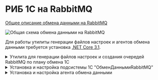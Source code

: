 # РИБ 1С на RabbitMQ

[Общее описание обмена данными на RabbitMQ](https://github.com/zhichkin/dajet-agent/blob/main/doc/%D0%9E%D0%BF%D0%B8%D1%81%D0%B0%D0%BD%D0%B8%D0%B5%20%D0%BE%D0%B1%D0%BC%D0%B5%D0%BD%D0%B0%20%D0%B4%D0%B0%D0%BD%D0%BD%D1%8B%D0%BC%D0%B8%20RabbitMQ.pdf)

![Общая схема обмена данными на RabbitMQ](https://github.com/zhichkin/dajet-agent/blob/main/doc/%D0%A1%D1%85%D0%B5%D0%BC%D0%B0%20%D0%BE%D0%B1%D0%BC%D0%B5%D0%BD%D0%B0%20%D0%B4%D0%B0%D0%BD%D0%BD%D1%8B%D0%BC%D0%B8%20RabbitMQ.png)

Для работы утилиты генерации файлов настроек и агентов обмена данными требуется установка [.NET Core 3.1](https://dotnet.microsoft.com/download).

<details>
<summary>Утилита для генерации файлов настроек и создания очередей RabbitMQ по плану обмена 1С</summary>

[Скачать утилиту](https://github.com/zhichkin/dajet-agent/releases/).

Поддерживается работа с базами данных 1С на Microsoft SQL Server и PostgreSQL.

<details>
<summary>Генерация файлов настроек</summary>

Файлы настроек должны быть расположены в корневом каталоге установки агента обмена данными **DaJet.Agent.Service.exe**.

Утилита генерирует два файла:
- producer-settings.json
- consumer-settings.json

Оба эти файла нужны для настройки параметров работы агента обмена данными.

Файл **producer-settings.json** нужен для настройки агента в роли экспортёра
данных из базы данных 1С в очереди RabbitMQ.

Файл **consumer-settings.json** нужен для настройки агента в роли импортёра
данных из очередей RabbitMQ в базу данных 1С.

![Помощь по использованию](https://github.com/zhichkin/dajet-agent/blob/main/doc/dajet-agent-help.png)

Пример использования для Microsoft SQL Server:

![Пример использования для Microsoft SQL Server](https://github.com/zhichkin/dajet-agent/blob/main/doc/dajet-agent-ms-usage.png)

Пример использования для PostgreSQL:

![Пример использования для PostgreSQL](https://github.com/zhichkin/dajet-agent/blob/main/doc/dajet-agent-pg-usage.png)

**Примечание:** в случае необходимости указать порт для **PostgreSQL** адрес сервера можно указать, например, так: **127.0.0.1:5432**

</details>

<details>
<summary>Создание очередей RabbitMQ по плану обмена 1С</summary>

Для автоматического создания очередей RabbitMQ используется параметр утилиты **--rmq**, в котором указывается имя плана обмена 1С,
для которого создаются очереди. Эта процедура выполняется для центральной базы данных РИБ, где хранятся сведения обо всех узлах обмена.

Для узлов плана обмена, которые помечены на удаление в 1С, операция не выполняется.

**Пример использования:**

![Пример автоматического создания очередей RabbitMQ](https://github.com/zhichkin/dajet-agent/blob/main/doc/dajet-agent-rmq-usage.png)

В данном примере план обмена называется "Тестовый". Имя плана обмена указывается так, как оно задано в конфигураторе 1С.

![Имя плана обмена](https://github.com/zhichkin/dajet-agent/blob/main/doc/exchange-plan-name.png)

Утилита попросит ввести данные для подключения к серверу RabbitMQ.

По окончанию своей работы покажет результат или сообщит об ошибке.

</details>

</details>

<details>
<summary>Установка и настройка подсистемы 1С "ОбменДаннымиRabbitMQ"</summary>

[Скачать подсистему "ОбменДаннымиRabbitMQ"](https://github.com/zhichkin/dajet-agent/blob/main/1c/%D0%9E%D0%B1%D0%BC%D0%B5%D0%BD%D0%94%D0%B0%D0%BD%D0%BD%D1%8B%D0%BC%D0%B8RabbitMQ.cf).

1. Обновить целевую конфигурацию 1С при помощи сравнения и объединения. Появится новая подсистема 1С "ОбменДаннымиRabbitMQ".
2. Сохранить конфигурацию 1С и перейти в режим пользователя для настройки подсистемы.
3. Заполнить константу **ИмяПланаОбменаRabbitMQ**, указав имя плана обмена так как это указано в конфигурации 1С, который будет использован для обмена данными RabbitMQ.
![Имя плана обмена](https://github.com/zhichkin/dajet-agent/blob/main/doc/exchange-plan-name.png)
4. Включить константу **ИспользоватьОбменДаннымиRabbitMQ** для активации использования подсистемы "ОбменДаннымиRabbitMQ".
5. Настроить и запланировать запуск регламентного задания "ОбменДаннымиRabbitMQ", которое выполняет загрузку объектов 1С из очереди входящих сообщений, справочник "ВходящаяОчередьRabbitMQ".
6. Включить константу **ИспользоватьРабочийРежимRabbitMQ** для активации рабочего режима использования подсистемы "ОбменДаннымиRabbitMQ".

Подсистема "ОбменДаннымиRabbitMQ" может работать в двух режимах "рабочий" и "тестовый".

В тестовом режиме (используется по умолчанию) регистрация изменений осуществляется одновременно и в плане обмена,
указанном в настройке "ИмяПланаОбменаRabbitMQ", и в очереди исходящих сообщений, справочник ""ИсходящаяОчередьRabbitMQ".

В рабочем режиме регистрация выполняется только в очереди исходящих сообщений, справочник ""ИсходящаяОчередьRabbitMQ".
Регистрация в плане обмена не выполняется, что обеспечивается выполнением следующего кода 1С:
```1C
Процедура ОчиститьСписокПолучателей(Источник, МассивПолучателей)
	
	Если Не ИспользоватьРабочийРежимRabbitMQ() Тогда
		Возврат;
	КонецЕсли;
	
	Для Каждого Получатель Из МассивПолучателей Цикл
		Источник.ОбменДанными.Получатели.Удалить(Получатель);
	КонецЦикла;
	
КонецПроцедуры
```

Сериализация и десериализация объектов 1С выполняется при помощи встроенного объекта платформы "СериализаторXDTO" в формате JSON.

Пример JSON 1С:
```JSON
{
  "#type" : "jcfg:CatalogObject.Номенклатура",
  "#value" :
  {
    "IsFolder":false,
    "Ref":"8f2ad5ce-8347-11eb-9c98-408d5c93cc8e",
    "DeletionMark":false,
    "Parent":"00000000-0000-0000-0000-000000000000",
    "Code":"00000001",
    "Description":"Тестовая номенклатура"
  }
}
```

</details>

<details>
<summary>Установка и настройка агента обмена данными</summary>

[Скачать агента обмена данными](https://github.com/zhichkin/dajet-agent/releases/).

Агент обмена данными логирует свою работу в файле **dajet-agent.log**,
который автоматически создаётся в корневом каталоге исполняемого файла агента в случае его отсутствия.

**Агент обмена данными устанавливается отдельно для каждого узла обмена данными (базы данных СУБД).**

1. Распаковать архив в каталог установки. Исполняемый файл называется **DaJet.Agent.Service.exe**.

<details>
<summary>2. Настроить файл appsettings.json.</summary>

<details>
<summary>Описание файла appsettings.json</summary>

- **LogSize** - размер файла лога в байтах, по умолчанию равен 64 Kb, по достижению этого размера пересоздаётся.
- **UseProducer** - использовать агента в качестве экспортёра данных из базы данных в очереди RabbitMQ.
- **UseConsumer** - использовать агента в качестве импортёра данных из очередей RabbitMQ в базу данных.
- **ShutdownTimeout** - стандартная настройка хоста .NET Core. Таймаут принудительного завершения работы сервисов хоста.
Нужен для того чтобы, например, можно было увеличить отсрочку остановки сервиса хоста для освобождения занятых им ресурсов и т.п.

</details>
<details>
<summary>Пример файла appsettings.json</summary>

```JSON
{
  "LogSize": 65536,
  "UseProducer": true,
  "UseConsumer": true,
  "HostOptions": {
    "ShutdownTimeout": "00:00:30"
  }
}
```

</details>
</details>

<details>
<summary>3. Настроить файл producer-settings.json для роли экспортёра данных.</summary>

<details>
<summary>Описание файла producer-settings.json</summary>

**Внимание:** файл настроек producer-settings.json рекомендуется создавать автоматически
при помощи утилиты генерации файлов настроек (см. соответствующий раздел инструкции).
После этого отредактировать его вручную.

- **CriticalErrorDelay** - интервал ожидания доступности сервера СУБД или RabbitMQ в секундах.
- **MessageBrokerSettings** - секция для настройки подключения к серверу RabbitMQ.
  - **HostName** - сетевой адрес сервера.
  - **PortNumber** - порт сервера.
  - **UserName** - имя пользователя для подключения к серверу.
  - **Password** - пароль пользователя для подключения к серверу.
  - **ConfirmationTimeout** - таймаут ожидания подтверждения сервером RabbitMQ получения сообщения (publisher confirm), указывается в секундах.
- **DatabaseSettings** - секция для настройки подключения к серверу СУБД.
  - **DatabaseProvider** - тип севера СУБД (0 - Microsoft SQL Server, 1 - PostgreSQL).
  - **ConnectionString** - строка подключения к базе данных СУБД.
  - **MessagesPerTransaction** - количество исходящих сообщений, обрабатываемых за одну транзакцию СУБД.
  - **DatabaseQueryingPeriodicity** - интервал ожидания новых сообщений в узле обмена в секундах.
  - **WaitForNotificationTimeout** - таймаут ожидания уведомления о новых сообщениях в узле обмена в секундах (реализовано только для SQL Server).
Используется для реализации обмена данными в режиме online.
  - **DatabaseQueue** - секция для описания таблицы справочника "ИсходящаяОчередьRabbitMQ".
    - **TableName** - имя таблицы СУБД.
    - **ObjectName** - имя объекта метаданных 1С.
    - **Fields** - секция для описания полей таблицы СУБД справочника "ИсходящаяОчередьRabbitMQ".
      - **Name** - имя поля таблицы СУБД.
      - **Property** - имя реквизита объекта метаданных 1С.

</details>
<details>
<summary>Пример файла producer-settings.json</summary>

```JSON
{
  "CriticalErrorDelay": 300,
  "MessageBrokerSettings": {
    "HostName": "localhost",
    "PortNumber": 5672,
    "UserName": "guest",
    "Password": "guest",
    "ConfirmationTimeout": 1
  },
  "DatabaseSettings": {
    "DatabaseProvider": 0,
    "ConnectionString": "Data Source=SERVER_ADDRESS;Initial Catalog=DATABASE_NAME;Integrated Security=True",
    "MessagesPerTransaction": 1000,
    "DatabaseQueryingPeriodicity": 60,
    "WaitForNotificationTimeout": 180,
    "DatabaseQueue": {
      "TableName": "_Reference157",
      "ObjectName": "Справочник.ИсходящаяОчередьRabbitMQ",
      "Fields": [
        {
          "Name": "_Fld158",
          "Property": "ДатаВремя"
        },
        {
          "Name": "_Fld159",
          "Property": "Отправитель"
        },
        {
          "Name": "_Fld160",
          "Property": "Получатели"
        },
        {
          "Name": "_Fld161",
          "Property": "ТипОперации"
        },
        {
          "Name": "_Fld162",
          "Property": "ТипСообщения"
        },
        {
          "Name": "_Fld163",
          "Property": "ТелоСообщения"
        },
        {
          "Name": "_Code",
          "Property": "Код"
        },
        {
          "Name": "_IDRRef",
          "Property": "Ссылка"
        },
        {
          "Name": "_Marked",
          "Property": "ПометкаУдаления"
        },
        {
          "Name": "_PredefinedID",
          "Property": "Предопределённый"
        },
        {
          "Name": "_Version",
          "Property": "ВерсияДанных"
        }
      ]
    }
  }
}
```

</details>
</details>

<details>
<summary>4. Настроить файл consumer-settings.json для роли импортёра данных.</summary>

<details>
<summary>Описание файла consumer-settings.json</summary>

**Внимание:** файл настроек consumer-settings.json рекомендуется создавать автоматически
при помощи утилиты генерации файлов настроек (см. соответствующий раздел инструкции).
После этого отредактировать его вручную.

- **ThisNode** - код этого узла обмена (получателя), который обслуживает данный агент обмена данными.
- **SenderNodes** - коды узлов-отправителей, разделённых запятой, от которых данный узел принимает сообщения.
- **CriticalErrorDelay** - интервал ожидания доступности сервера СУБД или RabbitMQ в секундах.
- **MessageBrokerSettings** - секция для настройки подключения к серверу RabbitMQ.
  - **HostName** - сетевой адрес сервера.
  - **PortNumber** - порт сервера.
  - **UserName** - имя пользователя для подключения к серверу.
  - **Password** - пароль пользователя для подключения к серверу.
  - **ConsumerPrefetchCount** - количество сообщений, которое буферизуется на клиенте для получения.
Данный параметр влияет на скорость загрузки сообщений, но также может влиять увеличение расходования ресурсов, например, оперативной памяти клиентом.
Настраивается в зависимости от условий эксплуатации. Подробнее можно посмотреть в [документации RabbitMQ](https://www.rabbitmq.com/consumer-prefetch.html).
- **DatabaseSettings** - секция для настройки подключения к серверу СУБД.
  - **DatabaseProvider** - тип севера СУБД (0 - Microsoft SQL Server, 1 - PostgreSQL).
  - **ConnectionString** - строка подключения к базе данных СУБД.
  - **DatabaseQueue** - секция для описания таблицы справочника "ВходящаяОчередьRabbitMQ".
    - **TableName** - имя таблицы СУБД.
    - **ObjectName** - имя объекта метаданных 1С.
    - **Fields** - секция для описания полей таблицы СУБД справочника "ВходящаяОчередьRabbitMQ".
      - **Name** - имя поля таблицы СУБД.
      - **Property** - имя реквизита объекта метаданных 1С.

</details>
<details>
<summary>Пример файла consumer-settings.json</summary>

```JSON
{
  "ThisNode": "MAIN",
  "SenderNodes": [ "N001", "N002", "N003" ],
  "CriticalErrorDelay": 300,
  "MessageBrokerSettings": {
    "HostName": "localhost",
    "PortNumber": 5672,
    "UserName": "guest",
    "Password": "guest",
    "ConsumerPrefetchCount": 1
  },
  "DatabaseSettings": {
    "DatabaseProvider": 0,
    "ConnectionString": "Data Source=SERVER_ADDRESS;Initial Catalog=DATABASE_NAME;Integrated Security=True",
    "DatabaseQueue": {
      "TableName": "_Reference164",
      "ObjectName": "Справочник.ВходящаяОчередьRabbitMQ",
      "Fields": [
        {
          "Name": "_Fld165",
          "Property": "ДатаВремя"
        },
        {
          "Name": "_Fld166",
          "Property": "Отправитель"
        },
        {
          "Name": "_Fld167",
          "Property": "ТипОперации"
        },
        {
          "Name": "_Fld168",
          "Property": "ТипСообщения"
        },
        {
          "Name": "_Fld169",
          "Property": "ТелоСообщения"
        },
        {
          "Name": "_Code",
          "Property": "Код"
        },
        {
          "Name": "_IDRRef",
          "Property": "Ссылка"
        },
        {
          "Name": "_Marked",
          "Property": "ПометкаУдаления"
        },
        {
          "Name": "_PredefinedID",
          "Property": "Предопределённый"
        },
        {
          "Name": "_Version",
          "Property": "ВерсияДанных"
        }
      ]
    }
  }
}
```

</details>
</details>

<details>
<summary>5. Установка и запуск агента как службы Windows.</summary>

- Выполнить от имени администратора системы команду:
```SQL
sc create "DaJet Agent Service" binPath="D:\dajet-agent\DaJet.Agent.Service.exe"
```
В данном случае установочный архив распакован в каталог D:\dajet-agent.

- Перейти в системную консоль управления сервисами Windows.
- При необходимости заменить пользователя Windows, от имени которого будет работать сервис.
- При необходимости установить тип запуска Automatic, чтобы сервис стартовал при запуске/перезагрузке системы.
- Запустить сервис "DaJet Agent Service".

Агент может работать в среде Linux, в том числе как демон Linux.

</details>

<details>
<summary>6. Создание очередей RabbitMQ.</summary>

Нужные очереди RabbitMQ необходимо создать до начала обмена данными.

Для каждой пары узлов, участвующих в обмене данными, настраивается две очереди на сервере RabbitMQ.
Две очереди необходимы только в том случае, если обмен между этими двумя узлами двусторонний.
В противном случае достаточно только одной очереди (обмен односторонний).

Шаблон именования очередей имеет следующий вид:
```JSON
РИБ.<код узла отправителя>.<код узла получателя>
```
Например, очереди для обмена между тремя узлами РИБ могут выглядеть так:
![Пример настройки очередей RabbitMQ](https://github.com/zhichkin/dajet-agent/blob/main/doc/RMQ-monitor.png)

Удаление очередей можно выполнять в любое время — это не влияет на работу адаптера RabbitMQ.
При этом следует учитывать, что очередь сообщений на стороне узла-отправителя для соответствующего узла-получателя будет 
увеличиваться. То есть следует такой узел исключить из обмена, например, пометить на удаление в 1С.

</details>

<details>
<summary>7. Проверка работы обмена данными</summary>

1. В каждом узле обмена данными должен быть одноимённый план обмена.
2. В составе каждого из этих планов обмена должен присутствовать идентичный объект метаданных, например, справочник "Номенклатура".
3. В конфигурации узла, который выполняет экспорт (выгрузку) данных,
должен работать тот или иной механизм регистрации объектов, например БСП 1С,
который обеспечивает заполнение набора узлов свойства "Получатели" параметров обмена объекта 1С.
Заполнение получателей должно выполняться до срабатывания подписок на события "ПриЗаписи" подсистемы "ОбменДаннымиRabbitMQ",
например, в подписках на события "ПередЗаписью".
В случае разрешения автоматической регистрации изменений для объекта метаданных 1С в плане обмена этот набор узлов заполняется автоматически.
4. Убедиться, что подсистема 1С "ОбменДаннымиRabbitMQ" включена.
5. Убедиться, что все нужные очереди на сервере RabbitMQ созданы.
6. Убедиться, что сервисы агентов обмена данными работают.
7. Изменить объект 1С (создать новый, изменить или удалить существующий) в узле-отправителе данных.
8. Убедиться, что объект попал в справочник "ИсходящаяОчередьRabbitMQ" узла-отправителя.
9. Убедиться, что объект попал в соответствующую очередь RabbitMQ.
10. Убедиться, что сообщение из RabbitMQ удалено агентом-получателем.
11. Убедиться, что сообщение появилось в справочнике "ВходящаяОчередьRabbitMQ" узла-получателя.
12. Убедиться, что регламентное задание "ОбменДаннымиRabbitMQ" узла-получателя обработало
входящее сообщение - соответствующий объект конфигурации был создан, обновлён или удалён.

**Примечание:** пункты 7-12 могут отработать очень быстро.
При удачном стечении обстоятельств после выполнения пункта 7 можно сразу переходить к пункту 11 или 12.

Если что-то пошло не так, то, в первую очередь, следует посмотреть логи агентов - файл **dajet-agent.log**,
который расположен в корневом каталоге установки агента.

</details>

</details>